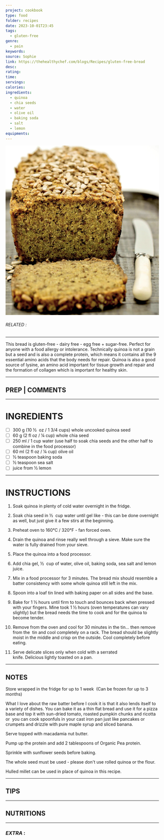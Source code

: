 ```yaml
---
project: cookbook
type: food
folder: recipes
date: 2023-10-01T23:45
tags:
  - gluten-free
genre:
  - pain
keywords: 
source: Sophie
link: https://thehealthychef.com/blogs/Recipes/gluten-free-bread
desc: 
rating: 
time: 
servings: 
calories: 
ingredients:
  - quinoa
  - chia seeds
  - water
  - olive oil
  - baking soda
  - salt
  - lemon
equipments:
---
```


![IMAGE](image_656.png)

###### *RELATED* : 
---
This bread is gluten-free - dairy free - egg free + sugar-free. Perfect for anyone with a food allergy or intolerance. Technically quinoa is not a grain but a seed and is also a complete protein, which means it contains all the 9 essential amino acids that the body needs for repair. Quinoa is also a good source of lysine, an amino acid important for tissue growth and repair and the formation of collagen which is important for healthy skin.

---
## PREP | COMMENTS



---
# INGREDIENTS

- [ ] 300 g (10 ½  oz / 1 3/4 cups) whole uncooked quinoa seed
- [ ] 60 g (2 fl oz / ¼ cup) whole chia seed
- [ ] 250 ml / 1 cup water (use half to soak chia seeds and the other half to combine in the food processor)
- [ ] 60 ml (2 fl oz / ¼ cup) olive oil
- [ ] ½ teaspoon baking soda
- [ ] ½ teaspoon sea salt
- [ ] juice from ½ lemon

---
# INSTRUCTIONS

1. Soak quinoa in plenty of cold water overnight in the fridge.
    
2. Soak chia seed in ½  cup water until gel like - this can be done overnight as well, but just give it a few stirs at the beginning.
    
3. Preheat oven to 160°C / 320°F - fan forced oven.
    
4. Drain the quinoa and rinse really well through a sieve. Make sure the water is fully drained from your sieve.
    
5. Place the quinoa into a food processor.
    
6. Add chia gel, ½  cup of water, olive oil, baking soda, sea salt and lemon juice.
    
7. Mix in a food processor for 3 minutes. The bread mix should resemble a batter consistency with some whole quinoa still left in the mix.
    
8. Spoon into a loaf tin lined with baking paper on all sides and the base.
    
9. Bake for 1 ½ hours until firm to touch and bounces back when pressed with your fingers. Mine took 1 ½ hours (oven temperatures can vary slightly) but the bread needs the time to cook and for the quinoa to become tender.
    
10. Remove from the oven and cool for 30 minutes in the tin... then remove from the  tin and cool completely on a rack. The bread should be slightly moist in the middle and crisp on the outside. Cool completely before eating.
    
11. Serve delicate slices only when cold with a serrated knife. Delicious lightly toasted on a pan.

---
## NOTES

Store wrapped in the fridge for up to 1 week  (Can be frozen for up to 3 months)

What I love about the raw batter before I cook it is that it also lends itself to a variety of dishes. You can bake it as a thin flat bread and use it for a pizza base and top it with sun-dried tomato, roasted pumpkin chunks and ricotta or  you can cook spoonfuls in your cast iron pan just like pancakes or crumpets and drizzle with pure maple syrup and sliced banana.

Serve topped with macadamia nut butter.

Pump up the protein and add 2 tablespoons of Organic Pea protein.  

Sprinkle with sunflower seeds before baking.

The whole seed must be used - please don't use rolled quinoa or the flour.  

Hulled millet can be used in place of quinoa in this recipe.

---
## TIPS



---
## NUTRITIONS



---
### *EXTRA* :



